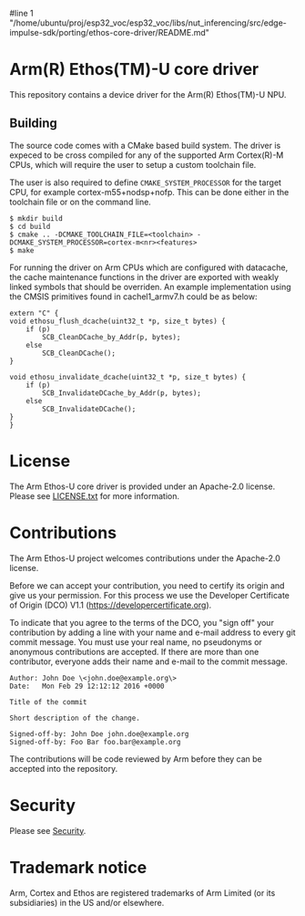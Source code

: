 #line 1 "/home/ubuntu/proj/esp32_voc/esp32_voc/libs/nut_inferencing/src/edge-impulse-sdk/porting/ethos-core-driver/README.md"
# Arm(R) Ethos(TM)-U core driver

This repository contains a device driver for the Arm(R) Ethos(TM)-U NPU.

## Building

The source code comes with a CMake based build system. The driver is expeced to
be cross compiled for any of the supported Arm Cortex(R)-M CPUs, which will
require the user to setup a custom toolchain file.

The user is also required to define `CMAKE_SYSTEM_PROCESSOR` for the target CPU,
for example cortex-m55+nodsp+nofp. This can be done either in the toolchain
file or on the command line.

```
$ mkdir build
$ cd build
$ cmake .. -DCMAKE_TOOLCHAIN_FILE=<toolchain> -DCMAKE_SYSTEM_PROCESSOR=cortex-m<nr><features>
$ make
```

For running the driver on Arm CPUs which are configured with datacache, the
cache maintenance functions in the driver are exported with weakly linked
symbols that should be overriden. An example implementation using the CMSIS
primitives found in cachel1_armv7.h could be as below:

```
extern "C" {
void ethosu_flush_dcache(uint32_t *p, size_t bytes) {
    if (p)
        SCB_CleanDCache_by_Addr(p, bytes);
    else
        SCB_CleanDCache();
}

void ethosu_invalidate_dcache(uint32_t *p, size_t bytes) {
    if (p)
        SCB_InvalidateDCache_by_Addr(p, bytes);
    else
        SCB_InvalidateDCache();
}
}
```

# License

The Arm Ethos-U core driver is provided under an Apache-2.0 license. Please see
[LICENSE.txt](LICENSE.txt) for more information.

# Contributions

The Arm Ethos-U project welcomes contributions under the Apache-2.0 license.

Before we can accept your contribution, you need to certify its origin and give
us your permission. For this process we use the Developer Certificate of Origin
(DCO) V1.1 (https://developercertificate.org).

To indicate that you agree to the terms of the DCO, you "sign off" your
contribution by adding a line with your name and e-mail address to every git
commit message. You must use your real name, no pseudonyms or anonymous
contributions are accepted. If there are more than one contributor, everyone
adds their name and e-mail to the commit message.

```
Author: John Doe \<john.doe@example.org\>
Date:   Mon Feb 29 12:12:12 2016 +0000

Title of the commit

Short description of the change.
   
Signed-off-by: John Doe john.doe@example.org
Signed-off-by: Foo Bar foo.bar@example.org
```

The contributions will be code reviewed by Arm before they can be accepted into
the repository.

# Security

Please see [Security](SECURITY.md).

# Trademark notice

Arm, Cortex and Ethos are registered trademarks of Arm Limited (or its
subsidiaries) in the US and/or elsewhere.
